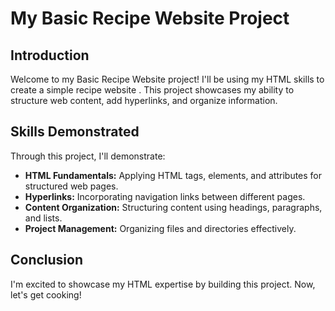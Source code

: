 # My Basic Recipe Website Project

## Introduction

Welcome to my Basic Recipe Website project! I'll be using my HTML skills to create a simple recipe website . This project showcases my ability to structure web content, add hyperlinks, and organize information.

## Skills Demonstrated

Through this project, I'll demonstrate:

- **HTML Fundamentals:** Applying HTML tags, elements, and attributes for structured web pages.
- **Hyperlinks:** Incorporating navigation links between different pages.
- **Content Organization:** Structuring content using headings, paragraphs, and lists.
- **Project Management:** Organizing files and directories effectively.

## Conclusion

I'm excited to showcase my HTML expertise by building this project. Now, let's get cooking!